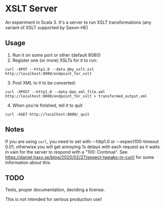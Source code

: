 # XSLT Server

An experiment in Scala 3. It's a server to run XSLT transformations (any variant of XSLT supported by Saxon-HE)

## Usage

1. Run it on some port or other (default 8080)
2. Register one (or more) XSLTs for it to run:
```shell
curl -XPUT --http1.0 --data @my_xslt.xsl http://localhost:8080/endpoint_for_xslt
```
3. Post XML to it to be converted:
```shell
curl -XPOST --http1.0 --data @an_xml_file.xml http://localhost:8080/endpoint_for_xslt > transformed_output.xml
```
4. When you're finished, tell it to quit
```shell
curl -XGET http://localhost:8080/_quit
```

## Notes

If you are using `curl`, you need to set with --http1.0 or --expect100-timeout 0.01, otherwise you will get annoying
1s delays with each request as it waits in vain for the server to respond with a "100: Continue". See
https://daniel.haxx.se/blog/2020/02/27/expect-tweaks-in-curl/ for some information about this.

## TODO

Tests, proper documentation, deciding a license.

This is _not_ intended for serious production use!
